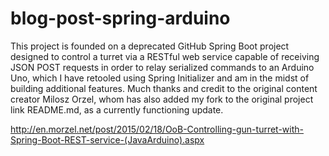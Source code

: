 # blog-post-spring-arduino

This project is founded on a deprecated GitHub Spring Boot project designed to control a turret via a RESTful web service capable of receiving JSON POST requests in order to relay serialized commands to an Arduino Uno, which I have retooled using Spring Initializer and am in the midst of building additional features. Much thanks and credit to the original content creator Milosz Orzel, whom has also added my fork to the original project link README.md, as a currently functioning update.

 http://en.morzel.net/post/2015/02/18/OoB-Controlling-gun-turret-with-Spring-Boot-REST-service-(JavaArduino).aspx
